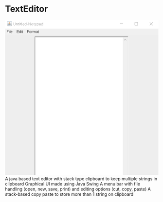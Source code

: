 # TextEditor
![alt text](https://github.com/kvora125/TextEditor/blob/main/text%20editor.png?raw=true)
A java based text editor with stack type clipboard to keep multiple strings in clipboard
Graphical UI made using Java Swing
A menu bar with file handling (open, new, save, print) and editing 
options (cut, copy, paste)
A stack-based copy paste to store more than 1 string on clipboard
